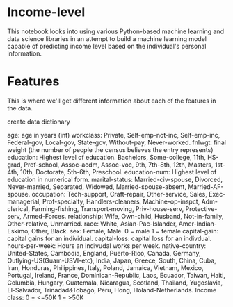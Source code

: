 # Income-level
This notebook looks into using various Python-based machine learning and data science libraries in an attempt to build a machine learning model capable of predicting income level based on the individual's personal information. 


# Features
This is where we'll get different information about each of the features in the data.

create data dictionary

age: age in years (int)
workclass: Private, Self-emp-not-inc, Self-emp-inc, Federal-gov, Local-gov, State-gov, Without-pay, Never-worked.
fnlwgt: final weight (the number of people the census believes the entry represents)
education: Highest level of education.
Bachelors, Some-college, 11th, HS-grad, Prof-school, Assoc-acdm, Assoc-voc, 9th, 7th-8th, 12th, Masters, 1st-4th, 10th, Doctorate, 5th-6th, Preschool.
education-num: Highest level of education in numerical form.
marital-status: Married-civ-spouse, Divorced, Never-married, Separated, Widowed, Married-spouse-absent, Married-AF-spouse.
occupation: Tech-support, Craft-repair, Other-service, Sales, Exec-managerial, Prof-specialty, Handlers-cleaners, Machine-op-inspct, Adm-clerical, Farming-fishing, Transport-moving, Priv-house-serv, Protective-serv, Armed-Forces.
relationship: Wife, Own-child, Husband, Not-in-family, Other-relative, Unmarried.
race: White, Asian-Pac-Islander, Amer-Indian-Eskimo, Other, Black.
sex: Female, Male.
0 = male
1 = female
capital-gain: capital gains for an individual.
capital-loss: capital loss for an indivdual.
hours-per-week: Hours an indivudal works per week.
native-country: United-States, Cambodia, England, Puerto-Rico, Canada, Germany, Outlying-US(Guam-USVI-etc), India, Japan, Greece, South, China, Cuba, Iran, Honduras, Philippines, Italy, Poland, Jamaica, Vietnam, Mexico, Portugal, Ireland, France, Dominican-Republic, Laos, Ecuador, Taiwan, Haiti, Columbia, Hungary, Guatemala, Nicaragua, Scotland, Thailand, Yugoslavia, El-Salvador, Trinadad&Tobago, Peru, Hong, Holand-Netherlands.
Income class:
0 = <=50K
1 = >50K
